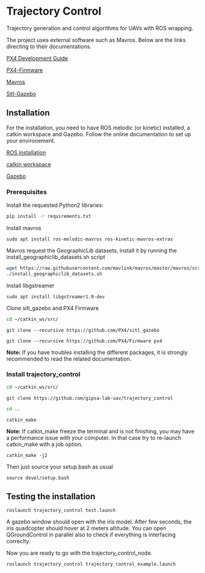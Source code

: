 # Trajectory Control
Trajectory generation and control algorithms for UAVs with ROS wrapping.

The project uses external software such as Mavros. Below are the links directing to their documentations.

[PX4 Development Guide](https://dev.px4.io/v1.9.0/en/)

[PX4-Firmware](https://github.com/PX4/Firmware)

[Mavros](https://github.com/mavlink/mavros/)

[Sitl-Gazebo](https://github.com/PX4/sitl_gazebo)

## Installation
For the installation, you need to have ROS melodic (or kinetic) installed, a catkin workspace and Gazebo. Follow the online documentation to set up your environement.

[ROS installation](http://wiki.ros.org/melodic/Installation/Ubuntu)

[catkin workspace](http://wiki.ros.org/catkin/Tutorials/create_a_workspace)

[Gazebo](http://gazebosim.org/tutorials?tut=install_ubuntu&cat=install)

### Prerequisites
Install the requested Python2 libraries:

```bash
pip install -r requirements.txt
```

Install mavros

```sudo apt install ros-melodic-mavros ros-kinetic-mavros-extras```

Mavros request the GeographicLib datasets, install it by running the install_geographiclib_datasets.sh script

```bash
wget https://raw.githubusercontent.com/mavlink/mavros/master/mavros/scripts/install_geographiclib_datasets.sh
./install_geographiclib_datasets.sh
```

Install libgstreamer

```sudo apt install libgstreamer1.0-dev```

Clone sitl_gazebo and PX4 Firmware

```bash
cd ~/catkin_ws/src/
```

```git clone --recursive https://github.com/PX4/sitl_gazebo```

```git clone --recursive https://github.com/PX4/Firmware px4```

**Note:** If you have troubles installing the different packages, it is strongly recommended to read the related documentation.

### Install trajectory_control
```bash
cd ~/catkin_ws/src/
```

```git clone https://github.com/gipsa-lab-uav/trajectory_control```

```bash
cd ..
```

```catkin_make```

**Note:** If catkin_make freeze the terminal and is not finishing, you may have a performance issue with your computer. In that case try to re-launch catkin_make with a job option.

```catkin_make -j2```

Then just source your setup.bash as usual

```source devel/setup.bash```

## Testing the installation
```roslaunch trajectory_control test.launch```

A gazebo window should open with the iris model. After few seconds, the iris quadcopter should hover at 2 meters altitude. You can open QGroundControl in parallel also to check if everything is interfacing correclty.

Now you are ready to go with the trajectory_control_node.

```roslaunch trajectory_control trajectory_control_example.launch```

